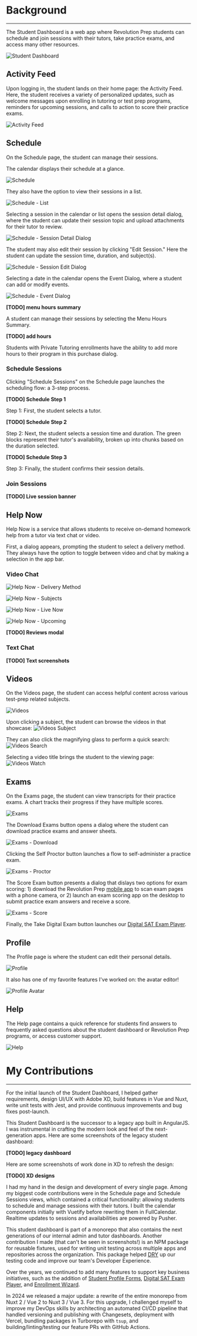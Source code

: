 # **Background**

<hr style="border-bottom: 2px solid var(--ion-color-secondary);" />

The Student Dashboard is a web app where Revolution Prep students can schedule and join sessions with their tutors, take practice exams, and access many other resources.

![Student Dashboard](https://beiatrix.s3.us-west-1.amazonaws.com/projects/student-dashboard/student-dashboard.jpg)

## **Activity Feed**

Upon logging in, the student lands on their home page: the Activity Feed. Here, the student receives a variety of personalized updates, such as welcome messages upon enrolling in tutoring or test prep programs, reminders for upcoming sessions, and calls to action to score their practice exams.

![Activity Feed](https://beiatrix.s3.us-west-1.amazonaws.com/projects/student-dashboard/activity-feed.gif)


## **Schedule**

On the Schedule page, the student can manage their sessions.

The calendar displays their schedule at a glance.

![Schedule](https://beiatrix.s3.us-west-1.amazonaws.com/projects/student-dashboard/schedule.jpg)

They also have the option to view their sessions in a list.

![Schedule - List](https://beiatrix.s3.us-west-1.amazonaws.com/projects/student-dashboard/schedule-list.jpg)

Selecting a session in the calendar or list opens the session detail dialog, where the student can update their session topic and upload attachments for their tutor to review.

![Schedule - Session Detail Dialog](https://beiatrix.s3.us-west-1.amazonaws.com/projects/student-dashboard/schedule-session-detail-dialog.gif)

The student may also edit their session by clicking "Edit Session." Here the student can update the session time, duration, and subject(s).

![Schedule - Session Edit Dialog](https://beiatrix.s3.us-west-1.amazonaws.com/projects/student-dashboard/schedule-session-edit-dialog.gif)

Selecting a date in the calendar opens the Event Dialog, where a student can add or modify events.

![Schedule - Event Dialog](https://beiatrix.s3.us-west-1.amazonaws.com/projects/student-dashboard/schedule-event-dialog.gif)

**[TODO] menu hours summary**

A student can manage their sessions by selecting the Menu Hours Summary.

**[TODO] add hours**

Students with Private Tutoring enrollments have the ability to add more hours to their program in this purchase dialog.

### **Schedule Sessions**

Clicking "Schedule Sessions" on the Schedule page launches the scheduling flow: a 3-step process.

**[TODO] Schedule Step 1**

Step 1: First, the student selects a tutor.

**[TODO] Schedule Step 2**

Step 2: Next, the student selects a session time and duration. The green blocks represent their tutor's availability, broken up into chunks based on the duration selected.

**[TODO] Schedule Step 3**

Step 3: Finally, the student confirms their session details.

### **Join Sessions**

**[TODO] Live session banner**

## **Help Now**

Help Now is a service that allows students to receive on-demand homework help from a tutor via text chat or video.

First, a dialog appears, prompting the student to select a delivery method. They always have the option to toggle between video and chat by making a selection in the app bar.

### **Video Chat**

![Help Now - Delivery Method](https://beiatrix.s3.us-west-1.amazonaws.com/projects/student-dashboard/help-now-delivery-method.gif)

![Help Now - Subjects](https://beiatrix.s3.us-west-1.amazonaws.com/projects/student-dashboard/help-now-subjects.jpg)

![Help Now - Live Now](https://beiatrix.s3.us-west-1.amazonaws.com/projects/student-dashboard/help-now-live-now.jpg)

![Help Now - Upcoming](https://beiatrix.s3.us-west-1.amazonaws.com/projects/student-dashboard/help-now-upcoming.jpg)

**[TODO] Reviews modal**

### **Text Chat**

**[TODO] Text screenshots**

## **Videos**

On the Videos page, the student can access helpful content across various test-prep related subjects.

![Videos](https://beiatrix.s3.us-west-1.amazonaws.com/projects/student-dashboard/videos.jpg)

Upon clicking a subject, the student can browse the videos in that showcase:
![Videos Subject](https://beiatrix.s3.us-west-1.amazonaws.com/projects/student-dashboard/videos-subject.jpg)

They can also click the magnifying glass to perform a quick search:
![Videos Search](https://beiatrix.s3.us-west-1.amazonaws.com/projects/student-dashboard/videos-search.jpg)

Selecting a video title brings the student to the viewing page:
![Videos Watch](https://beiatrix.s3.us-west-1.amazonaws.com/projects/student-dashboard/videos-watch.jpg)

## **Exams**

On the Exams page, the student can view transcripts for their practice exams. A chart tracks their progress if they have multiple scores.

![Exams](https://beiatrix.s3.us-west-1.amazonaws.com/projects/student-dashboard/exams.jpg)

The Download Exams button opens a dialog where the student can download practice exams and answer sheets.

![Exams - Download](https://beiatrix.s3.us-west-1.amazonaws.com/projects/student-dashboard/exams-download.jpg)

Clicking the Self Proctor button launches a flow to self-administer a practice exam.

![Exams - Proctor](https://beiatrix.s3.us-west-1.amazonaws.com/projects/student-dashboard/exams-proctor.gif)

The Score Exam button presents a dialog that dislays two options for exam scoring: 1) download the Revolution Prep [mobile app](/projects/digital-exam-player) to scan exam pages with a phone camera, or 2) launch an exam scoring app on the desktop to submit practice exam answers and receive a score.

![Exams - Score](https://beiatrix.s3.us-west-1.amazonaws.com/projects/student-dashboard/exams-score.jpg)

Finally, the Take Digital Exam button launches our [Digital SAT Exam Player](/projects/digital-exam-player).

## **Profile**

The Profile page is where the student can edit their personal details.

![Profile](https://beiatrix.s3.us-west-1.amazonaws.com/projects/student-dashboard/profile.jpg)

It also has one of my favorite features I've worked on: the avatar editor!

![Profile Avatar](https://beiatrix.s3.us-west-1.amazonaws.com/projects/student-dashboard/profile-avatar.gif)

## **Help**

The Help page contains a quick reference for students find answers to frequently asked questions about the student dashboard or Revolution Prep programs, or access customer support.

![Help](https://beiatrix.s3.us-west-1.amazonaws.com/projects/student-dashboard/help.jpg)


# **My Contributions**

<hr style="border-bottom: 2px solid var(--ion-color-secondary);" />

For the initial launch of the Student Dashboard, I helped gather requirements, design UI/UX with Adobe XD, build features in Vue and Nuxt, write unit tests with Jest, and provide continuous improvements and bug fixes post-launch. 

This Student Dashboard is the successor to a legacy app built in AngularJS. I was instrumental in crafting the modern look and feel of the next-generation apps. Here are some screenshots of the legacy student dashboard:

**[TODO] legacy dashboard**

Here are some screenshots of work done in XD to refresh the design:

**[TODO] XD designs**

I had my hand in the design and development of every single page. Among my biggest code contributions were in the Schedule page and Schedule Sessions views, which contained a critical functionality: allowing students to schedule and manage sessions with their tutors. I built the calendar components initially with Vuetify before rewriting them in FullCalendar. Realtime updates to sessions and availabilities are powered by Pusher.

This student dashboard is part of a monorepo that also contains the next generations of our internal admin and tutor dashboards. Another contribution I made (that can't be seen in screenshots!) is an NPM package for reusable fixtures, used for writing unit testing across multiple apps and repositories across the organization. This package helped [DRY](https://en.wikipedia.org/wiki/Don%27t_repeat_yourself) up our testing code and improve our team's Developer Experience.

Over the years, we continued to add many features to support key business initiatives, such as the addition of [Student Profile Forms](/projects/student-profile), [Digital SAT Exam Player](/projects/digital-exam-player), and [Enrollment Wizard](/projects/enrollment-wizard).

In 2024 we released a major update: a rewrite of the entire monorepo from Nuxt 2 / Vue 2 to Nuxt 3 / Vue 3. For this upgrade, I challenged myself to improve my DevOps skills by architecting an automated CI/CD pipeline that handled versioning and publishing with Changesets, deployment with Vercel, bundling packages in Turborepo with `tsup`, and building/linting/testing our feature PRs with GitHub Actions.
